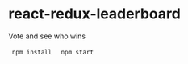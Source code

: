 # react-redux-leaderboard
Vote and see who wins

<code> npm install </code>
<code> npm start </code>
